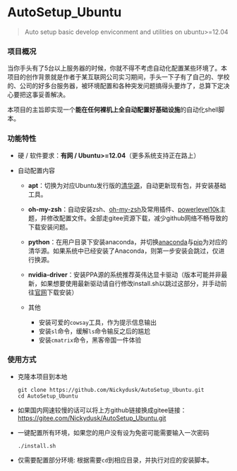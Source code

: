 # AutoSetup_Ubuntu
> Auto setup basic develop enviconment and utilities on ubuntu>=12.04



### 项目概况

当你手头有了5台以上服务器的时候，你就不得不考虑自动化配置某些环境了。本项目的创作背景就是作者于某互联网公司实习期间，手头一下子有了自己的、学校的、公司的好多台服务器，被环境配置和各种突发问题搞得头要炸了，总算下定决心要把这事妥善解决。

本项目的主旨即实现一个**能在任何裸机上全自动配置好基础设施**的自动化shell脚本。



### 功能特性

- 硬 / 软件要求：**有网 / Ubuntu>=12.04**（更多系统支持正在路上）

- 自动配置内容

  - **apt**：切换为对应Ubuntu发行版的[清华源](https://mirror.tuna.tsinghua.edu.cn/help/ubuntu/)，自动更新现有包，并安装基础工具。
  - **oh-my-zsh**：自动安装zsh、[oh-my-zsh](https://ohmyz.sh/)及常用插件、[powerlevel10k](https://github.com/romkatv/powerlevel10k#oh-my-zsh)主题，并修改配置文件。全部走gitee资源下载，减少github网络不畅导致的下载安装问题。
  - **python**：在用户目录下安装anaconda，并切换[anaconda](https://mirror.tuna.tsinghua.edu.cn/help/anaconda/)与[pip](https://mirrors.tuna.tsinghua.edu.cn/help/pypi/)为对应的清华源。如果系统中已经安装了Anaconda，则第一步安装会跳过，仅进行换源。
  - **nvidia-driver**：安装PPA源的系统推荐英伟达显卡驱动（版本可能并非最新，如果想要使用最新驱动请自行修改install.sh以跳过这部分，并手动前往[官网](https://www.nvidia.cn/Download/index.aspx?lang=cn)下载安装）

  - 其他
    - 安装可爱的`cowsay`工具，作为提示信息输出
    - 安装`sl`命令，缓解`ls`命令输反之后的尴尬
    - 安装`cmatrix`命令，黑客帝国一件体验



### 使用方式

- 克隆本项目到本地

  ```shell
  git clone https://github.com/Nickydusk/AutoSetup_Ubuntu.git
  cd AutoSetup_Ubuntu
  ```
- 如果国内网速较慢的话可以将上方github链接换成gitee链接：https://gitee.com/Nickydusk/AutoSetup_Ubuntu.git
- 一键配置所有环境，如果您的用户没有设为免密可能需要输入一次密码

  ```shell
  ./install.sh
  ```

- 仅需要配置部分环境: 根据需要`cd`到相应目录，并执行对应的安装脚本。
